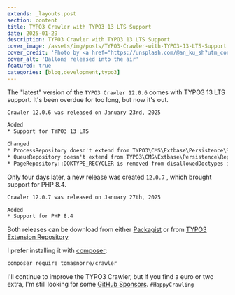 ```yaml
---
extends: _layouts.post
section: content
title: TYPO3 Crawler with TYPO3 13 LTS Support
date: 2025-01-29
description: TYPO3 Crawler with TYPO3 13 LTS Support
cover_image: /assets/img/posts/TYPO3-Crawler-with-TYPO3-13-LTS-Support.webp
cover_credit: 'Photo by <a href="https://unsplash.com/@an_ku_sh?utm_content=creditCopyText&utm_medium=referral&utm_source=unsplash">Ankush Minda</a> on <a href="https://unsplash.com/photos/balloons-flying-in-the-sky-TLBplYQvqn0?utm_content=creditCopyText&utm_medium=referral&utm_source=unsplash">Unsplash</a>'
cover_alt: 'Ballons released into the air'
featured: true
categories: [blog,development,typo3]
---
```


The "latest" version of the `TYPO3 Crawler 12.0.6` comes with TYPO3 13 LTS support. It's been overdue for too long, but now it's out. 

```txt
Crawler 12.0.6 was released on January 23rd, 2025

Added
* Support for TYPO3 13 LTS

Changed
* ProcessRepository doesn't extend from TYPO3\CMS\Extbase\Persistence\Repository anymore
* QueueRepository doesn't extend from TYPO3\CMS\Extbase\Persistence\Repository anymore
* PageRepository::DOKTYPE_RECYCLER is removed from disallowedDoctypes in PageService for TYPO3 13 LTS
```
Only four days later, a new release was created `12.0.7` , which brought support for PHP 8.4.

```txt
Crawler 12.0.7 was released on January 27th, 2025

Added
* Support for PHP 8.4
```

Both releases can be download from either [Packagist](https://packagist.org/packages/tomasnorre/crawler) or from [TYPO3 Extension Repository](https://extensions.typo3.org/extension/crawler)

I prefer installing it with [composer](https://getcomposer.org/):

```bash
composer require tomasnorre/crawler
```


I'll continue to improve the TYPO3 Crawler, but if you find a euro or two extra, I'm still looking for some [GitHub Sponsors](https://github.com/tomasnorre). `#HappyCrawling`







